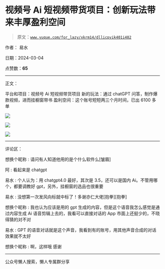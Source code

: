 # 视频号 Ai 短视频带货项目：创新玩法带来丰厚盈利空间

> 原文：[`www.yuque.com/for_lazy/xkrm14/dllicpvik401i482`](https://www.yuque.com/for_lazy/xkrm14/dllicpvik401i482)

作者： 易水

日期：2024-03-04

点赞数：**65**

* * *

正文：

平台和项目：视频号 Ai 短视频带货项目 新的玩法：通过 chatGPT 问答，制作爆款视频，进而挂橱窗带书 盈利空间：这个账号短短两三个月时间，已出 6100 多单

![](img/e99248fa4b3f44b31adaf61bebe9dab0.png)

![](img/e9f83d424ab36f86f07000741a6f2c2a.png)

![](img/12133391459b5db15d4fd7cbc4e1fea6.png)

* * *

评论区：

想换个昵称 : 请问有人知道他用的是个什么软件么[皱眉]

阿 : 看起来是 chatgpt

易水 : 个人认为：用 chatgpt4.0 最好，其次是 3.5，还可以是国内 Ai。不管用哪个，都要调教好 gpt，另外，挂橱窗的选品也很重要

易水 : 没想第一次发风向标就中标了！多谢亦仁大佬[抱拳][抱拳]

想换个昵称 : 我也认为应该是用的 gpt 生成的内容，但是这个语音我怎么感觉是通过内容生成 Ai 语音剪辑上去的，我看可以直接对话的 App 市面上还挺少的，不晓得猜的对不对

易水 : GPT 的语音对话就是这个声音，我看到有的账号，用其他声音合成的对话效果就不太好

想换个昵称 : 啊，这样哦 感谢

* * *

公众号懒人搜索，懒人专属群分享